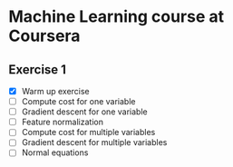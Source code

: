 # Machine Learning course at Coursera

## Exercise 1

- [x] Warm up exercise  
- [ ] Compute cost for one variable  
- [ ] Gradient descent for one variable   
- [ ] Feature normalization 
- [ ] Compute cost for multiple variables  
- [ ] Gradient descent for multiple variables  
- [ ] Normal equations  

